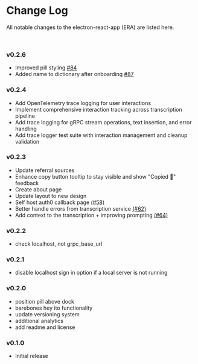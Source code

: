 # Change Log

All notable changes to the electron-react-app (ERA) are listed here.

<br>


### v0.2.6

- Improved pill styling [#84](https://github.com/heyito/ito/pull/84)
- Added name to dictionary after onboarding [#87](https://github.com/heyito/ito/pull/87)

### v0.2.4

- Add OpenTelemetry trace logging for user interactions
- Implement comprehensive interaction tracking across transcription pipeline
- Add trace logging for gRPC stream operations, text insertion, and error handling
- Add trace logger test suite with interaction management and cleanup validation

### v0.2.3

- Update referral sources
- Enhance copy button tooltip to stay visible and show "Copied 🎉" feedback
- Create about page
- Update layout to new design
- Self host auth0 callback page [(#58)](https://github.com/heyito/ito/pull/58)
- Better handle errors from transcription service [(#62)](https://github.com/heyito/ito/pull/62)
- Add context to the transcription + improving prompting [(#64)](https://github.com/heyito/ito/pull/64)

### v0.2.2

- check localhost, not grpc_base_url

### v0.2.1

- disable localhost sign in option if a local server is not running

### v0.2.0

- position pill above dock
- barebones hey ito functionality
- update versioning system
- additional analytics
- add readme and license

### v0.1.0

- Initial release
